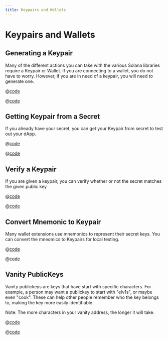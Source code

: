 ```yaml
---
title: Keypairs and Wallets
---
```


# Keypairs and Wallets

## Generating a Keypair

Many of the different actions you can take with the various Solana
libraries require a Keypair or Wallet. If you are connecting to a 
wallet, you do not have to worry. However, if you are in need of a 
keypair, you will need to generate one.

<CodeGroup>
  <CodeGroupItem title="TS" active>

@[code](@/code/keypairs-and-wallets/generate-keypair/generate-keypair.en.ts)

  </CodeGroupItem>

  <CodeGroupItem title="CLI">

@[code](@/code/keypairs-and-wallets/generate-keypair/generate-keypair.en.sh)

  </CodeGroupItem>
</CodeGroup>

## Getting Keypair from a Secret

If you already have your secret, you can get your Keypair from secret
to test out your dApp.

<CodeGroup>
  <CodeGroupItem title="TS" active>

@[code](@/code/keypairs-and-wallets/keypair-from-secret/keypair-from-secret.en.ts)

  </CodeGroupItem>

  <CodeGroupItem title="CLI">

@[code](@/code/keypairs-and-wallets/keypair-from-secret/keypair-from-secret.en.sh)

  </CodeGroupItem>
</CodeGroup>

## Verify a Keypair

If you are given a keypair, you can verify whether or not the secret
matches the given public key

<CodeGroup>
  <CodeGroupItem title="TS" active>

@[code](@/code/keypairs-and-wallets/verify-keypair/verify-keypair.en.ts)

  </CodeGroupItem>

  <CodeGroupItem title="CLI">

@[code](@/code/keypairs-and-wallets/verify-keypair/verify-keypair.en.sh)

  </CodeGroupItem>
</CodeGroup>

## Convert Mnemonic to Keypair

Many wallet extensions use mnemonics to represent their secret keys.
You can convert the mneomics to Keypairs for local testing.

<CodeGroup>
  <CodeGroupItem title="TS" active>

@[code](@/code/keypairs-and-wallets/mnemonic-to-keypair/mnemonic-to-keypair.en.ts)

  </CodeGroupItem>

  <CodeGroupItem title="CLI">

@[code](@/code/keypairs-and-wallets/mnemonic-to-keypair/mnemonic-to-keypair.en.sh)

  </CodeGroupItem>
</CodeGroup>

## Vanity PublicKeys

Vanity publickeys are keys that have start with specific characters.
For example, a person may want a publickey to start with "elv1s", or
maybe even "cook". These can help other people remember who the key
belongs to, making the key more easily identifiable.

Note: The more characters in your vanity address, the longer it will
take.

<CodeGroup>
  <CodeGroupItem title="TS" active>

@[code](@/code/keypairs-and-wallets/vanity-publickeys/vanity-publickeys.en.ts)

  </CodeGroupItem>

  <CodeGroupItem title="CLI">

@[code](@/code/keypairs-and-wallets/vanity-publickeys/vanity-publickeys.en.sh)

  </CodeGroupItem>
</CodeGroup>
